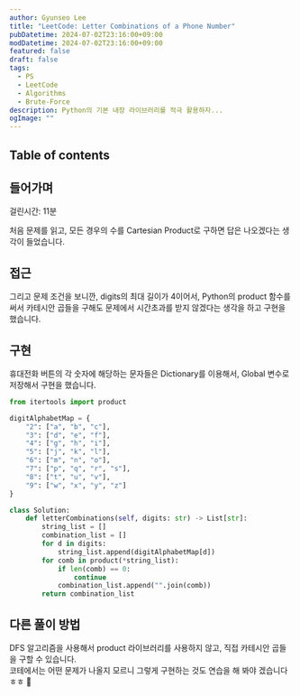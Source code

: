 ```yaml
---
author: Gyunseo Lee
title: "LeetCode: Letter Combinations of a Phone Number"
pubDatetime: 2024-07-02T23:16:00+09:00
modDatetime: 2024-07-02T23:16:00+09:00
featured: false
draft: false
tags:
  - PS
  - LeetCode
  - Algorithms
  - Brute-Force
description: Python의 기본 내장 라이브러리를 적극 활용하자...
ogImage: ""
---
```


## Table of contents

## 들어가며

걸린시간: 11분

처음 문제를 읽고, 모든 경우의 수를 Cartesian Product로 구하면 답은 나오겠다는 생각이 들었습니다.

## 접근

그리고 문제 조건을 보니깐, digits의 최대 길이가 4이어서, Python의 product 함수를 써서 카테시안 곱들을 구해도 문제에서 시간초과를 받지 않겠다는 생각을 하고 구현을 했습니다.

## 구현

휴대전화 버튼의 각 숫자에 해당하는 문자들은 Dictionary를 이용해서, Global 변수로 저장해서 구현을 했습니다.

```python
from itertools import product

digitAlphabetMap = {
    "2": ["a", "b", "c"],
    "3": ["d", "e", "f"],
    "4": ["g", "h", "i"],
    "5": ["j", "k", "l"],
    "6": ["m", "n", "o"],
    "7": ["p", "q", "r", "s"],
    "8": ["t", "u", "v"],
    "9": ["w", "x", "y", "z"]
}

class Solution:
    def letterCombinations(self, digits: str) -> List[str]:
        string_list = []
        combination_list = []
        for d in digits:
            string_list.append(digitAlphabetMap[d])
        for comb in product(*string_list):
            if len(comb) == 0:
                continue
            combination_list.append("".join(comb))
        return combination_list
```

## 다른 풀이 방법

DFS 알고리즘을 사용해서 product 라이브러리를 사용하지 않고, 직접 카테시안 곱들을 구할 수 있습니다.  
코테에서는 어떤 문제가 나올지 모르니 그렇게 구현하는 것도 연습을 해 봐야 겠습니다 ㅎㅎ 🥸
